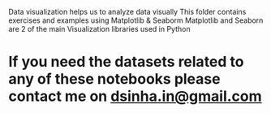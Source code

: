 Data visualization helps us to analyze data visually
This folder contains exercises and examples using Matplotlib & Seaborm
Matplotlib and Seaborn are 2 of the main Visualization libraries used in Python
# If you need the datasets related to any of these notebooks please contact me on dsinha.in@gmail.com
